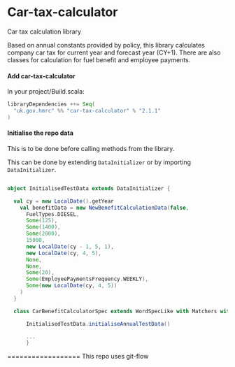 Car-tax-calculator
==================

Car tax calculation library

Based on annual constants provided by policy, this library calculates company car tax for current year and forecast year (CY+1).
There are also classes for calculation for fuel benefit and employee payments.

#### Add car-tax-calculator

In your project/Build.scala:

```scala
libraryDependencies ++= Seq(
  "uk.gov.hmrc" %% "car-tax-calculator" % "2.1.1"
)
```
#### Initialise the repo data ###

This is to be done before calling methods from the library.

This can be done by extending `DataInitializer` or by importing `DataInitializer`.


```scala

object InitialisedTestData extends DataInitializer {

  val cy = new LocalDate().getYear
    val benefitData = new NewBenefitCalculationData(false,
      FuelTypes.DIESEL,
      Some(125),
      Some(1400),
      Some(2000),
      15000,
      new LocalDate(cy - 1, 5, 1),
      new LocalDate(cy, 4, 5),
      None,
      None,
      Some(20),
      Some(EmployeePaymentsFrequency.WEEKLY),
      Some(new LocalDate(cy, 4, 5))
    )
  }

```

```scala
  class CarBenefitCalculatorSpec extends WordSpecLike with Matchers with OptionValues{

      InitialisedTestData.initialiseAnnualTestData()

      ...
      }

```

==================
This repo uses git-flow
